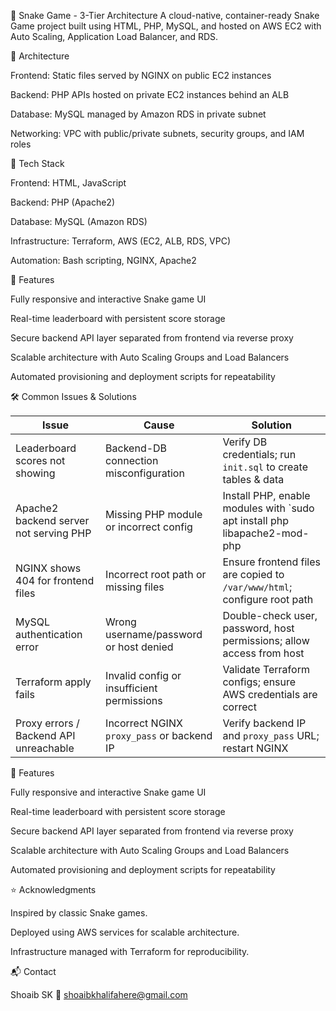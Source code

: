 🐍 Snake Game - 3-Tier Architecture
A cloud-native, container-ready Snake Game project built using HTML, PHP, MySQL, and hosted on AWS EC2 with Auto Scaling, Application Load Balancer, and RDS.


📐 Architecture

Frontend: Static files served by NGINX on public EC2 instances

Backend: PHP APIs hosted on private EC2 instances behind an ALB

Database: MySQL managed by Amazon RDS in private subnet

Networking: VPC with public/private subnets, security groups, and IAM roles



🚀 Tech Stack

Frontend: HTML, JavaScript

Backend: PHP (Apache2)

Database: MySQL (Amazon RDS)

Infrastructure: Terraform, AWS (EC2, ALB, RDS, VPC)

Automation: Bash scripting, NGINX, Apache2


🎯 Features

Fully responsive and interactive Snake game UI

Real-time leaderboard with persistent score storage

Secure backend API layer separated from frontend via reverse proxy

Scalable architecture with Auto Scaling Groups and Load Balancers

Automated provisioning and deployment scripts for repeatability


🛠️ Common Issues & Solutions

| Issue                                   | Cause                                            | Solution  |
|----------------------------------------|--------------------------------------------------|----------------------------------------------------------------------|
| Leaderboard scores not showing         | Backend-DB connection misconfiguration           | Verify DB credentials; run `init.sql` to create tables & data|            
| Apache2 backend server not serving PHP | Missing PHP module or incorrect config           | Install PHP, enable modules with `sudo apt install php libapache2-mod-php|
| NGINX shows 404 for frontend files     | Incorrect root path or missing files             | Ensure frontend files are copied to `/var/www/html`; configure root path|
| MySQL authentication error             | Wrong username/password or host denied           | Double-check user, password, host permissions; allow access from host|
| Terraform apply fails                  | Invalid config or insufficient permissions       | Validate Terraform configs; ensure AWS credentials are correct       |
| Proxy errors / Backend API unreachable | Incorrect NGINX `proxy_pass` or backend IP       | Verify backend IP and `proxy_pass` URL; restart NGINX                |


🎯 Features

Fully responsive and interactive Snake game UI

Real-time leaderboard with persistent score storage

Secure backend API layer separated from frontend via reverse proxy

Scalable architecture with Auto Scaling Groups and Load Balancers

Automated provisioning and deployment scripts for repeatability


⭐ Acknowledgments

Inspired by classic Snake games.

Deployed using AWS services for scalable architecture.

Infrastructure managed with Terraform for reproducibility.


📬 Contact

Shoaib SK
📧 shoaibkhalifahere@gmail.com




